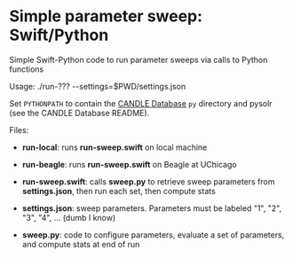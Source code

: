 # Simple parameter sweep: Swift/Python

Simple Swift-Python code to run parameter sweeps via calls to Python functions

Usage: ./run-??? --settings=$PWD/settings.json

Set `PYTHONPATH` to contain the
[CANDLE Database](http://github.com/ECP-CANDLE/Database) `py` directory and
pysolr (see the CANDLE Database README).

Files:
- **run-local**: runs **run-sweep.swift** on local machine
- **run-beagle**: runs **run-sweep.swift** on Beagle at UChicago

- **run-sweep.swift**: calls **sweep.py** to retrieve sweep parameters from **settings.json**, then run each set, then compute stats
- **settings.json**: sweep parameters. Parameters must be labeled "1", "2", "3", "4", ... (dumb I know)
- **sweep.py**: code to configure parameters, evaluate a set of parameters, and compute stats at end of run
